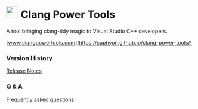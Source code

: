 
# <img src="docs/images/ClangPowerTools.png" height="32"> Clang Power Tools

A tool bringing clang-tidy magic to Visual Studio C++ developers.

[www.clangpowertools.com](https://caphyon.github.io/clang-power-tools/)

### Version History

[Release Notes](http://www.clangpowertools.com/CHANGELOG)

### Q & A

[Frequently asked questions](http://www.clangpowertools.com/QaA)
